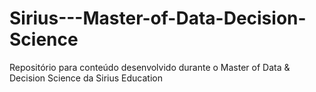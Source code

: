 # Sirius---Master-of-Data-Decision-Science
Repositório para conteúdo desenvolvido durante o Master of Data &amp; Decision Science da Sirius Education
